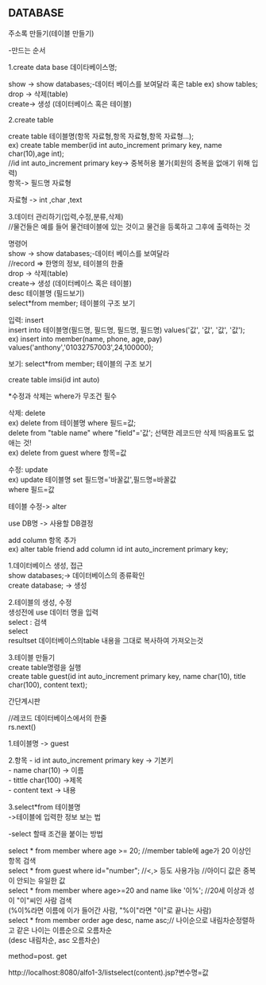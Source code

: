 <h2>DATABASE</h2>


주소록 만들기(테이블 만들기)<p>

-만드는 순서<p>

1.create data base 데이타베이스명;<p>
  show -> show databases;-데이터 베이스를 보여달라 혹은 table ex) show tables;<br>
  drop -> 삭제(table)<br>
  create-> 생성 (데이터베이스 혹은 테이블) <br>

2.create table<p>
  create table 테이블명(항목 자료형,항목 자료형,항목 자료형...);<br>
  ex) create table member(id int auto_increment primary key, name char(10),age int);<br>
  //id int auto_increment primary key-> 중복허용 불가(회원의 중복을 없애기 위해 입력)<br>
  항목-> 필드명 자료형<br>

  자료형 -> int ,char ,text<br>
  
3.데이터 관리하기(입력,수정,분류,삭제)<br>
  //물건들은 예를 들어 물건테이블에 있는 것이고 물건을 등록하고 그후에 출력하는 것<br>

  명령어<br>
  show -> show databases;-데이터 베이스를 보여달라<br>
  //record => 한명의 정보, 테이블의 한줄<br>
  drop -> 삭제(table)<br>
  create-> 생성 (데이터베이스 혹은 테이블) <br>
  desc 테이블명 (필드보기)<br>
  select*from member; 테이블의 구조 보기<br>


  입력: insert <br>
  insert into 테이블명(필드명, 필드명, 필드명, 필드명) values('값', '값', '값', '값');<br>
  ex) insert into member(name, phone, age, pay) values('anthony','01032757003',24,100000);<p>

  보기: select*from member; 테이블의 구조 보기<p>

  create table imsi(id int auto)<p>

  *수정과 삭제는 where가 무조건 필수<p>
  

  삭제: delete<br>
  ex) delete from 테이블명 where 필드=값;<br>
  delete from "table name" where "field"='값'; 선택한 레코드만 삭제 !따옴표도 없애는 것!<br>
  ex) delete from guest where 항목=값<p>

  수정: update<br>
  ex) update 테이블명 set 필드명='바꿀값',필드명=바꿀값<br>
      where 필드=값<br>
      
  테이블 수정-> alter<p>

  use DB명 -> 사용할 DB결정<p>

  add column 항목 추가<br>
  ex) alter table friend add column id int auto_increment primary key;<br>
  

1.데이터베이스 생성, 접근<br>
  show databases;-> 데이터베이스의 종류확인<br>
create database; -> 생성<br>



2.테이블의 생성, 수정<br>
 생성전에 use 데이터 명을 입력<br>
select : 검색<br>
select <br>
resultset 데이터베이스의table 내용을 그대로 복사하여 가져오는것 <p>


3.테이블 만들기<br>
  create table명령을 실행<br>
  create table guest(id int auto_increment primary key, name char(10), title char(100), content text);<br>

간단계시판<br>

//레코드 데이터베이스에서의 한줄<br>
rs.next()<p>

1.테이블명 -> guest<p>

2.항목 - id int auto_increment primary key -> 기본키<br>
       - name char(10) -> 이름<br>
       - tittle char(100) ->제목<br>
       - content text -> 내용<br>

3.select*from 테이블명 <br>
 ->테이블에 입력한 정보 보는 법<br>

-select 할때 조건을 붙이는 방법<p>

  select * from member where age >= 20; //member table에 age가 20 이상인 항목 검색<br>
  select * from guest where id="number"; //<,> 등도 사용가능 //아이디 값은 중복이 안되는 유일한 값<br>
  select * from member where age>=20 and name like '이%'; //20세 이상과 성이 "이"씨인 사람 검색<br>
  (%이%라면 이름에 이가 들어간 사람, "%이"라면 "이"로 끝나는 사람)<br>
  select * from member order age desc, name asc;// 나이순으로 내림차순정렬하고 같은 나이는 이름순으로  오름차순<br>
  (desc 내림차순, asc 오름차순)<br>



method=post. get<br>

http://localhost:8080/alfo1-3/listselect(content).jsp?변수명=값<br>









